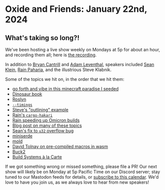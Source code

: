 # Oxide and Friends: January 22nd, 2024

## What's taking so long?!

We've been hosting a live show weekly on Mondays at 5p for about an hour,
and recording them all; here is
[the recording](https://youtu.be/VRcuTbRBKYM).

In addition to
[Bryan Cantrill](https://mastodon.social/@bcantrill) and
[Adam Leventhal](https://mastodon.social/@ahl),
speakers included
[Sean Klein](https://hachyderm.io/@smklein),
[Rain Paharia](https://hachyderm.io/@rain),
and the illustrious Steve Klabnik.

Some of the topics we hit on, in the order that we hit them:

- [go forth and vibe in this minecraft paradise I seeded](https://twitter.com/bcantrill/status/1748527960842522844)
- [Dinosaur book](https://en.wikipedia.org/wiki/Compilers:_Principles,_Techniques,_and_Tools)
- [Roslyn](https://en.wikipedia.org/wiki/Roslyn_(compiler))
- [`--timings`](https://doc.rust-lang.org/cargo/reference/timings.html)
- [Steve's "outlining" example](https://github.com/oxidecomputer/dropshot/pull/597)
- [Rain's `cargo-hakari`](https://crates.io/crates/cargo-hakari)
- [Rain speeding up Omicron builds](https://github.com/oxidecomputer/omicron/pull/4535)
- [Blog post on many of these topics](https://fasterthanli.me/articles/why-is-my-rust-build-so-slow)
- [Sean's fix to `u32` overflow bug](https://github.com/rust-lang/measureme/pull/216)
- [miniserde](https://crates.io/crates/miniserde)
- [mold](https://github.com/rui314/mold)
- [David Tolnay on pre-compiled macros in wasm](https://internals.rust-lang.org/t/pre-rfc-sandboxed-deterministic-reproducible-efficient-wasm-compilation-of-proc-macros/19359)
- [Buck2](https://github.com/facebook/buck2)
- [Build Systems à la Carte](https://www.microsoft.com/en-us/research/uploads/prod/2018/03/build-systems.pdf)

If we got something wrong or missed something, please file a PR!
Our next show will likely be on Monday at 5p Pacific Time on our Discord
server; stay tuned to our Mastodon feeds for details, or [subscribe to this
calendar](https://calendar.google.com/calendar/ical/c_318925f4185aa71c4524d0d6127f31058c9e21f29f017d48a0fca6f564969cd0%40group.calendar.google.com/public/basic.ics).
We'd love to have you join us, as we always love to hear from new speakers!

